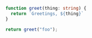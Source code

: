 ```ts
function greet(thing: string) {
  return `Greetings, ${thing}`
}

return greet("foo");
```

```output
```

